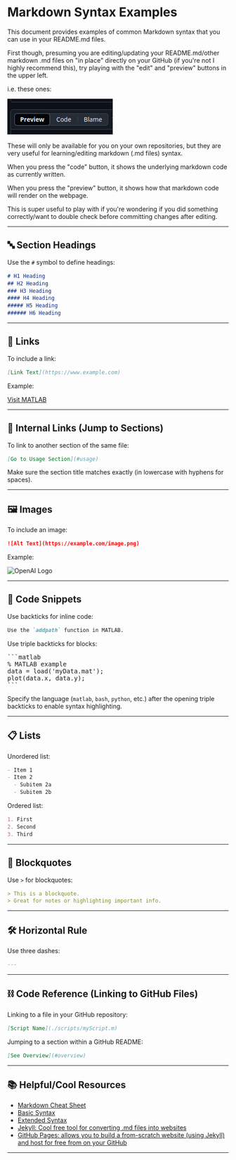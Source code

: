 # Markdown Syntax Examples

This document provides examples of common Markdown syntax that you can use in your README.md files.

First though, presuming you are editing/updating your README.md/other markdown .md files on "in place" directly on your GitHub (if you're not I highly recommend this), try playing with the "edit" and "preview" buttons in the upper left. 

i.e. these ones:

![buttonPic](https://github.com/ejduwell/pipeCleaner/blob/main/GitHubHelp/previewCodeButtons.png)

These will only be available for you on your own repositories, but they are very useful for learning/editing markdown (.md files) syntax. 

When you press the "code" button, it shows the underlying markdown code as currently written.

When you press the "preview" button, it shows how that markdown code will render on the webpage.

This is super useful to play with if you're wondering if you did something correctly/want to double check before committing changes after editing.

---

## 🔤 Section Headings

Use the `#` symbol to define headings:

```markdown
# H1 Heading
## H2 Heading
### H3 Heading
#### H4 Heading
##### H5 Heading
###### H6 Heading
```

---

## 🔗 Links

To include a link:

```markdown
[Link Text](https://www.example.com)
```

Example:

[Visit MATLAB](https://www.mathworks.com/)

---

## 🔀 Internal Links (Jump to Sections)

To link to another section of the same file:

```markdown
[Go to Usage Section](#usage)
```

Make sure the section title matches exactly (in lowercase with hyphens for spaces).

---

## 🖼️ Images

To include an image:

```markdown
![Alt Text](https://example.com/image.png)
```

Example:

![OpenAI Logo](https://upload.wikimedia.org/wikipedia/commons/4/4d/OpenAI_Logo.svg)

---

## 🧩 Code Snippets

Use backticks for inline code:

```markdown
Use the `addpath` function in MATLAB.
```

Use triple backticks for blocks:

<pre>
```matlab
% MATLAB example
data = load('myData.mat');
plot(data.x, data.y);
```
</pre>

Specify the language (`matlab`, `bash`, `python`, etc.) after the opening triple backticks to enable syntax highlighting.

---

## 📋 Lists

Unordered list:

```markdown
- Item 1
- Item 2
  - Subitem 2a
  - Subitem 2b
```

Ordered list:

```markdown
1. First
2. Second
3. Third
```

---

## 📑 Blockquotes

Use `>` for blockquotes:

```markdown
> This is a blockquote.
> Great for notes or highlighting important info.
```

---

## 🛠 Horizontal Rule

Use three dashes:

```markdown
---
```

---

## ⛓ Code Reference (Linking to GitHub Files)

Linking to a file in your GitHub repository:

```markdown
[Script Name](./scripts/myScript.m)
```

Jumping to a section within a GitHub README:

```markdown
[See Overview](#overview)
```

---

## 📚 Helpful/Cool Resources

- [Markdown Cheat Sheet](https://www.markdownguide.org/cheat-sheet/)
- [Basic Syntax](https://www.markdownguide.org/basic-syntax/)
- [Extended Syntax](https://www.markdownguide.org/extended-syntax/)
- [Jekyll: Cool free tool for converting .md files into websites](https://jekyllrb.com/)
- [GitHub Pages: allows you to build a from-scratch website (using Jekyll) and host for free from on your GitHub](https://pages.github.com/)

---
